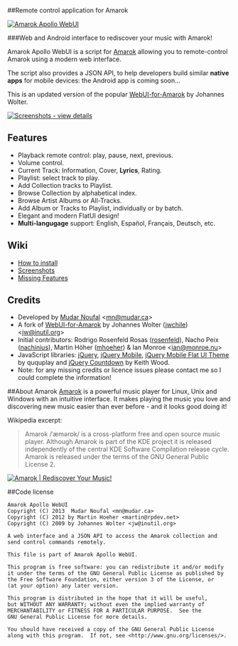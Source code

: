 ##Remote control application for Amarok

[![Amarok Apollo WebUI][img_github]][link_github]

###Web and Android interface to rediscover your music with Amarok!

Amarok Apollo WebUI is a script for [Amarok][link_amarok] allowing you to remote-control Amarok using a modern web interface.

The script also provides a JSON API, to help developers build similar **native apps** for mobile devices: the Android app is coming soon&hellip;

This is an updated version of the popular [WebUI-for-Amarok][link_github_amarok_webui] by Johannes Wolter.

[![Screenshots - view details][img_screenshot_carousel]][link_github_screenshots]

## Features
* Playback remote control: play, pause, next, previous.
* Volume control.
* Current Track: Information, Cover, **Lyrics**, Rating.
* Playlist: select track to play.
* Add Collection tracks to Playlist.
* Browse Collection by alphabetical index.
* Browse Artist Albums or All-Tracks.
* Add Album or Tracks to Playlist, individually or by batch.
* Elegant and modern FlatUI design!
* **Multi-langugage** support: English, Español, Français, Deutsch, etc.

## Wiki
* [How to install][link_github_installation]
* [Screenshots][link_github_screenshots]
* [Missing Features][link_github_missing_features]

## Credits

* Developed by [Mudar Noufal][link_mudar_ca]  &lt;mn@mudar.ca&gt;
* A fork of [WebUI-for-Amarok][link_github_amarok_webui] by Johannes Wolter ([jwchile][link_github_jwchile]) &lt;jw@inutil.org&gt;
* Initial contributors: Rodrigo Rosenfeld Rosas ([rosenfeld][link_github_rosenfeld]), Nacho Peix ([nachinius][link_github_nachinius]), Martin Höher ([mhoeher][link_github_mhoeher]) &amp; Ian Monroe &lt;ian@monroe.nu&gt;
* JavaScript libraries: [jQuery][link_js_jquery], [jQuery Mobile][link_js_jqm], [jQuery Mobile Flat UI Theme][link_js_flat] by ququplay and [jQuery Countdown][link_js_countdown] by Keith Wood.
* Note: for any missing credits or licence issues please contact me so I could complete the information!

##About Amarok
[Amarok][link_amarok] is a powerful music player for Linux, Unix and Windows with an intuitive interface. It makes playing the music you love and discovering new music easier than ever before - and it looks good doing it! 

Wikipedia excerpt:

> Amarok /ˈæmərɒk/ is a cross-platform free and open source music player. Although Amarok is part of the KDE project it is released independently of the central KDE Software Compilation release cycle. Amarok is released under the terms of the GNU General Public License 2.

[![Amarok | Rediscover Your Music!][img_logo_amarok]][link_amarok]

##Code license

    Amarok Apollo WebUI
    Copyright (C) 2013  Mudar Noufal <mn@mudar.ca>
    Copyright (C) 2012 by Martin Hoeher <martin@rpdev.net>
    Copyright (C) 2009 by Johannes Wolter <jw@inutil.org>

    A web interface and a JSON API to access the Amarok collection and
    send control commands remotely.

    This file is part of Amarok Apollo WebUI.

    This program is free software: you can redistribute it and/or modify
    it under the terms of the GNU General Public License as published by
    the Free Software Foundation, either version 3 of the License, or
    (at your option) any later version.

    This program is distributed in the hope that it will be useful,
    but WITHOUT ANY WARRANTY; without even the implied warranty of
    MERCHANTABILITY or FITNESS FOR A PARTICULAR PURPOSE.  See the
    GNU General Public License for more details.

    You should have received a copy of the GNU General Public License
    along with this program.  If not, see <http://www.gnu.org/licenses/>.

[img_logo_amarok]: http://www.mudar.ca/amarok-apollo/400px-AmarokLogo.png
[img_github]: http://www.mudar.ca/amarok-apollo/logo-amarok-apollo.png
[img_screenshot_carousel]: http://www.mudar.ca/amarok-apollo/captures-carousel.png
[link_github]: http://mudar.github.io/Amarok-Apollo-WebUI
[link_github_installation]: https://github.com/mudar/Amarok-Apollo-WebUI/wiki/How-to-Install
[link_github_screenshots]: https://github.com/mudar/Amarok-Apollo-WebUI/wiki/Screen-shots
[link_github_missing_features]: https://github.com/mudar/Amarok-Apollo-WebUI/wiki/Missing-Features
[link_github_amarok_webui]: http://github.com/jwchile/WebUI-for-Amarok
[link_github_jwchile]: http://github.com/jwchile
[link_github_rosenfeld]: http://github.com/rosenfeld
[link_github_nachinius]: http://github.com/nachinius
[link_github_mhoeher]: http://github.com/mhoeher
[link_js_jquery]: http://jquery.com/‎
[link_js_jqm]: http://jquerymobile.com/
[link_js_flat]: http://github.com/ququplay/jquery-mobile-flat-ui-theme
[link_js_countdown]: http://keith-wood.name/countdown.html
[link_amarok]: http://amarok.kde.org/
[link_mudar_ca]: http://www.mudar.ca/
